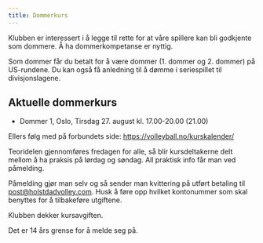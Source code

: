```yaml
---
title: Dommerkurs
---
```


Klubben er interessert i å legge til rette for at våre spillere kan bli
godkjente som dommere. Å ha dommerkompetanse er nyttig.

Som dommer får du betalt for å være dommer (1. dommer og 2. dommer) på
US-rundene. Du kan også få anledning til å dømme i seriespillet til
divisjonslagene.

## Aktuelle dommerkurs

- Dommer 1, Oslo, Tirsdag 27. august kl. 17.00-20.00 (21.00)

Ellers følg med på forbundets side: https://volleyball.no/kurskalender/

Teoridelen gjennomføres fredagen for alle, så blir kursdeltakerne delt mellom å
ha praksis på lørdag og søndag. All praktisk info får man ved påmelding.

Påmelding gjør man selv og så sender man kvittering på utført betaling til
post@holstdadvolley.com. Husk å føre opp hvilket kontonummer som skal benyttes
for å tilbakeføre utgiftene.

Klubben dekker kursavgiften.

Det er 14 års grense for å melde seg på.
